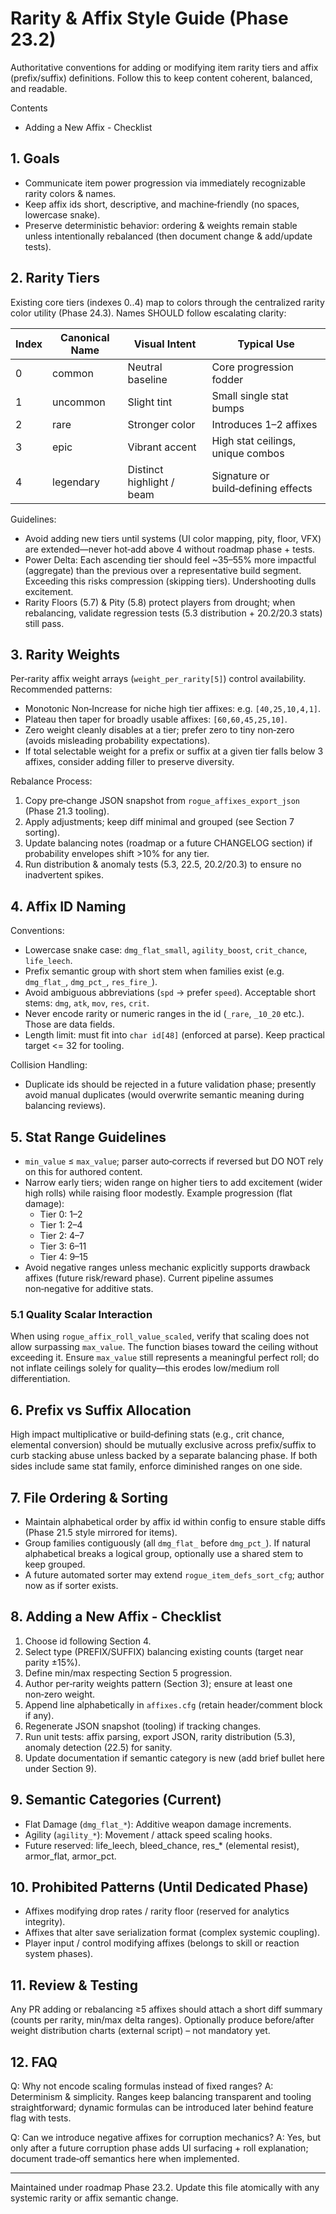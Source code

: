 # Rarity & Affix Style Guide (Phase 23.2)

Authoritative conventions for adding or modifying item rarity tiers and affix (prefix/suffix) definitions. Follow this to keep content coherent, balanced, and readable.

Contents
- Adding a New Affix - Checklist

## 1. Goals
* Communicate item power progression via immediately recognizable rarity colors & names.
* Keep affix ids short, descriptive, and machine‑friendly (no spaces, lowercase snake).
* Preserve deterministic behavior: ordering & weights remain stable unless intentionally rebalanced (then document change & add/update tests).

## 2. Rarity Tiers
Existing core tiers (indexes 0..4) map to colors through the centralized rarity color utility (Phase 24.3). Names SHOULD follow escalating clarity:

| Index | Canonical Name | Visual Intent | Typical Use |
|-------|----------------|---------------|-------------|
| 0 | common | Neutral baseline | Core progression fodder |
| 1 | uncommon | Slight tint | Small single stat bumps |
| 2 | rare | Stronger color | Introduces 1–2 affixes |
| 3 | epic | Vibrant accent | High stat ceilings, unique combos |
| 4 | legendary | Distinct highlight / beam | Signature or build‑defining effects |

Guidelines:
* Avoid adding new tiers until systems (UI color mapping, pity, floor, VFX) are extended—never hot‑add above 4 without roadmap phase + tests.
* Power Delta: Each ascending tier should feel ~35–55% more impactful (aggregate) than the previous over a representative build segment. Exceeding this risks compression (skipping tiers). Undershooting dulls excitement.
* Rarity Floors (5.7) & Pity (5.8) protect players from drought; when rebalancing, validate regression tests (5.3 distribution + 20.2/20.3 stats) still pass.

## 3. Rarity Weights
Per‑rarity affix weight arrays (`weight_per_rarity[5]`) control availability. Recommended patterns:
* Monotonic Non‑Increase for niche high tier affixes: e.g. `[40,25,10,4,1]`.
* Plateau then taper for broadly usable affixes: `[60,60,45,25,10]`.
* Zero weight cleanly disables at a tier; prefer zero to tiny non‑zero (avoids misleading probability expectations).
* If total selectable weight for a prefix or suffix at a given tier falls below 3 affixes, consider adding filler to preserve diversity.

Rebalance Process:
1. Copy pre‑change JSON snapshot from `rogue_affixes_export_json` (Phase 21.3 tooling).
2. Apply adjustments; keep diff minimal and grouped (see Section 7 sorting).
3. Update balancing notes (roadmap or a future CHANGELOG section) if probability envelopes shift >10% for any tier.
4. Run distribution & anomaly tests (5.3, 22.5, 20.2/20.3) to ensure no inadvertent spikes.

## 4. Affix ID Naming
Conventions:
* Lowercase snake case: `dmg_flat_small`, `agility_boost`, `crit_chance`, `life_leech`.
* Prefix semantic group with short stem when families exist (e.g. `dmg_flat_`, `dmg_pct_`, `res_fire_`).
* Avoid ambiguous abbreviations (`spd` → prefer `speed`). Acceptable short stems: `dmg`, `atk`, `mov`, `res`, `crit`.
* Never encode rarity or numeric ranges in the id (`_rare`, `_10_20` etc.). Those are data fields.
* Length limit: must fit into `char id[48]` (enforced at parse). Keep practical target <= 32 for tooling.

Collision Handling:
* Duplicate ids should be rejected in a future validation phase; presently avoid manual duplicates (would overwrite semantic meaning during balancing reviews).

## 5. Stat Range Guidelines
* `min_value` ≤ `max_value`; parser auto‑corrects if reversed but DO NOT rely on this for authored content.
* Narrow early tiers; widen range on higher tiers to add excitement (wider high rolls) while raising floor modestly.
  Example progression (flat damage):
  * Tier 0: 1–2
  * Tier 1: 2–4
  * Tier 2: 4–7
  * Tier 3: 6–11
  * Tier 4: 9–15
* Avoid negative ranges unless mechanic explicitly supports drawback affixes (future risk/reward phase). Current pipeline assumes non‑negative for additive stats.

### 5.1 Quality Scalar Interaction
When using `rogue_affix_roll_value_scaled`, verify that scaling does not allow surpassing `max_value`. The function biases toward the ceiling without exceeding it. Ensure `max_value` still represents a meaningful perfect roll; do not inflate ceilings solely for quality—this erodes low/medium roll differentiation.

## 6. Prefix vs Suffix Allocation
High impact multiplicative or build‑defining stats (e.g., crit chance, elemental conversion) should be mutually exclusive across prefix/suffix to curb stacking abuse unless backed by a separate balancing phase. If both sides include same stat family, enforce diminished ranges on one side.

## 7. File Ordering & Sorting
* Maintain alphabetical order by affix id within config to ensure stable diffs (Phase 21.5 style mirrored for items).
* Group families contiguously (all `dmg_flat_` before `dmg_pct_`). If natural alphabetical breaks a logical group, optionally use a shared stem to keep grouped.
* A future automated sorter may extend `rogue_item_defs_sort_cfg`; author now as if sorter exists.

## 8. Adding a New Affix - Checklist
1. Choose id following Section 4.
2. Select type (PREFIX/SUFFIX) balancing existing counts (target near parity ±15%).
3. Define min/max respecting Section 5 progression.
4. Author per‑rarity weights pattern (Section 3); ensure at least one non‑zero weight.
5. Append line alphabetically in `affixes.cfg` (retain header/comment block if any).
6. Regenerate JSON snapshot (tooling) if tracking changes.
7. Run unit tests: affix parsing, export JSON, rarity distribution (5.3), anomaly detection (22.5) for sanity.
8. Update documentation if semantic category is new (add brief bullet here under Section 9).

## 9. Semantic Categories (Current)
* Flat Damage (`dmg_flat_*`): Additive weapon damage increments.
* Agility (`agility_*`): Movement / attack speed scaling hooks.
* Future reserved: life_leech, bleed_chance, res_* (elemental resist), armor_flat, armor_pct.

## 10. Prohibited Patterns (Until Dedicated Phase)
* Affixes modifying drop rates / rarity floor (reserved for analytics integrity).
* Affixes that alter save serialization format (complex systemic coupling).
* Player input / control modifying affixes (belongs to skill or reaction system phases).

## 11. Review & Testing
Any PR adding or rebalancing ≥5 affixes should attach a short diff summary (counts per rarity, min/max delta ranges). Optionally produce before/after weight distribution charts (external script) – not mandatory yet.

## 12. FAQ
Q: Why not encode scaling formulas instead of fixed ranges?
A: Determinism & simplicity. Ranges keep balancing transparent and tooling straightforward; dynamic formulas can be introduced later behind feature flag with tests.

Q: Can we introduce negative affixes for corruption mechanics?
A: Yes, but only after a future corruption phase adds UI surfacing + roll explanation; document trade‑off semantics here when implemented.

---
Maintained under roadmap Phase 23.2. Update this file atomically with any systemic rarity or affix semantic change.
